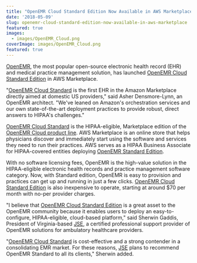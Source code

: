 ```yaml
---
title: "OpenEMR Cloud Standard Edition Now Available in AWS Marketplace"
date: '2018-05-09'
slug: openemr-cloud-standard-edition-now-available-in-aws-marketplace
featured: true
images:
  - images/OpenEMR_Cloud.png
coverImage: images/OpenEMR_Cloud.png
featured: true
---
```

[OpenEMR](https://www.open-emr.org), the most popular open-source electronic health record (EHR) and medical practice management solution, has launched [OpenEMR Cloud Standard Edition](https://aws.amazon.com/marketplace/pp/B07BBT4C1H) in AWS Marketplace.

"[OpenEMR Cloud Standard](https://aws.amazon.com/marketplace/pp/B07BBT4C1H) is the first EHR in the Amazon Marketplace directly aimed at domestic US providers," said Asher Densmore-Lynn, an OpenEMR architect. "We've leaned on Amazon's orchestration services and our own state-of-the-art deployment practices to provide robust, direct answers to HIPAA's challenges."

[OpenEMR Cloud Standard](https://aws.amazon.com/marketplace/pp/B07BBT4C1H) is the HIPAA-eligible, Marketplace edition of the [OpenEMR Cloud product line](https://www.open-emr.org/wiki/index.php/AWS_Cloud_Packages_Comparison). AWS Marketplace is an online store that helps physicians discover and immediately start using the software and services they need to run their practices. AWS serves as a HIPAA Business Associate for HIPAA-covered entities deploying [OpenEMR Standard Edition](https://aws.amazon.com/marketplace/pp/B07BBT4C1H).

With no software licensing fees, OpenEMR is the high-value solution in the HIPAA-eligible electronic health records and practice management software category. Now, with Standard edition, OpenEMR is easy to provision and practices can get up and running in just a few clicks. [OpenEMR Cloud Standard Edition](https://aws.amazon.com/marketplace/pp/B07BBT4C1H) is also inexpensive to operate, starting at around $70 per month with no-per provider charges.

"I believe that [OpenEMR Cloud Standard Edition](https://aws.amazon.com/marketplace/pp/B07BBT4C1H) is a great asset to the OpenEMR community because it enables users to deploy an easy-to-configure, HIPAA-eligible, cloud-based platform," said Sherwin Gaddis, President of Virginia-based [JSE](http://www.openmedpractice.com/), a certified professional support provider of OpenEMR solutions for ambulatory healthcare providers.

"[OpenEMR Cloud Standard](https://aws.amazon.com/marketplace/pp/B07BBT4C1H) is cost-effective and a strong contender in a consolidating EMR market. For these reasons, [JSE](http://www.openmedpractice.com/) plans to recommend OpenEMR Standard to all its clients," Sherwin added.
